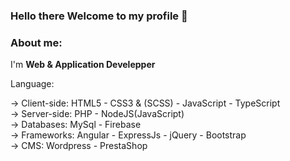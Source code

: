 ### Hello there Welcome to my profile 👋

<h3> About me:</h3>
I'm <b> Web & Application Develepper </b><br>

Language:<br>

-> Client-side:  HTML5 - CSS3 & (SCSS) - JavaScript - TypeScript <br>
-> Server-side: PHP - NodeJS(JavaScript) <br>
-> Databases: MySql - Firebase <br>
-> Frameworks: Angular - ExpressJs - jQuery - Bootstrap <br>
-> CMS: Wordpress - PrestaShop
<!--
**otmanebaraka/otmanebaraka** is a ✨ _special_ ✨ repository because its `README.md` (this file) appears on your GitHub profile.

Hello there Welcome to my profile


Here are some ideas to get you started:

- 🔭 I’m currently working on ...
- 🌱 I’m currently learning ...
- 👯 I’m looking to collaborate on ...
- 🤔 I’m looking for help with ...
- 💬 Ask me about ...
- 📫 How to reach me: ...
- 😄 Pronouns: ...
- ⚡ Fun fact: ...
-->
